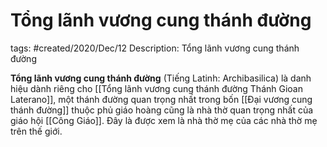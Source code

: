# Tổng lãnh vương cung thánh đường

tags: #created/2020/Dec/12
Description: Tổng lãnh vương cung thánh đường

**Tổng lãnh vương cung thánh đường** (Tiếng Latinh: Archibasilica) là danh hiệu dành riêng cho [[Tổng lãnh vương cung thánh đường Thánh Gioan Laterano]], một thánh đường quan trọng nhất trong bốn [[Đại vương cung thánh đường]] thuộc phủ giáo hoàng cũng là nhà thờ quan trọng nhất của giáo hội [[Công Giáo]]. Đây là được xem là nhà thờ mẹ của các nhà thờ mẹ trên thế giới.